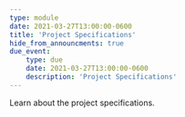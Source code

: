 ```yaml
---
type: module
date: 2021-03-27T13:00:00-0600
title: 'Project Specifications'
hide_from_announcments: true
due_event:
    type: due
    date: 2021-03-27T13:00:00-0600
    description: 'Project Specifications'
---
```

Learn about the project specifications.
